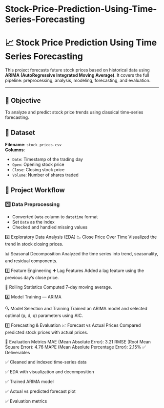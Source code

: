 # Stock-Price-Prediction-Using-Time-Series-Forecasting
# 📈 Stock Price Prediction Using Time Series Forecasting

This project forecasts future stock prices based on historical data using **ARIMA (AutoRegressive Integrated Moving Average)**. It covers the full pipeline: preprocessing, analysis, modeling, forecasting, and evaluation.

---

## 🧠 Objective  
To analyze and predict stock price trends using classical time-series forecasting.


## 📁 Dataset

**Filename**: `stock_prices.csv`  
**Columns**:
- `Date`: Timestamp of the trading day  
- `Open`: Opening stock price  
- `Close`: Closing stock price  
- `Volume`: Number of shares traded 
## 🔄 Project Workflow

### 1️⃣ Data Preprocessing
- Converted `Date` column to `datetime` format  
- Set `Date` as the index  
- Checked and handled missing values
  
 2️⃣ Exploratory Data Analysis (EDA)
📉 Close Price Over Time
Visualized the trend in stock closing prices.

📊 Seasonal Decomposition
Analyzed the time series into trend, seasonality, and residual components.

3️⃣ Feature Engineering
➕ Lag Features
Added a lag feature using the previous day’s close price.

🔁 Rolling Statistics
Computed 7-day moving average.

4️⃣ Model Training — ARIMA

🔍 Model Selection and Training
Trained an ARIMA model and selected optimal (p, d, q) parameters using AIC.


5️⃣ Forecasting & Evaluation
📈 Forecast vs Actual Prices
Compared predicted stock prices with actual prices.

📏 Evaluation Metrics
MAE (Mean Absolute Error): 3.21
RMSE (Root Mean Square Error): 4.76
MAPE (Mean Absolute Percentage Error): 2.15%
✅ Deliverables

✅ Cleaned and indexed time-series data

✅ EDA with visualization and decomposition

✅ Trained ARIMA model

✅ Actual vs predicted forecast plot

✅ Evaluation metrics

